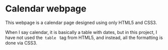 # Calendar webpage
This webpage is a calendar page designed using only HTML5 and CSS3.
<p>When I say calendar, it is basically a table with dates, but in this project, I have not used the<code> table </code> tag from HTML5, and instead, all the formatting is done via CSS3. </p>
